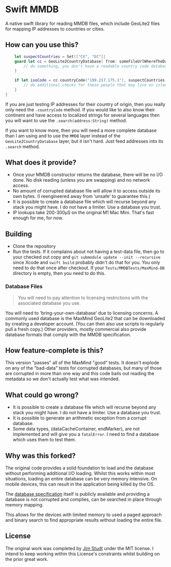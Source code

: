 # Swift MMDB

A native swift library for reading MMDB files, which include GeoLite2 files 
for mapping IP addresses to countries or cities.



## How can you use this?

```swift
    let suspectCountries = Set(["CX", "EC"])
    guard let cc = GeoLite2CountryDatabase( from: someFileUrlWhereTheDatabaseLives) else {
        // do something, you don't have a readable country code database.
    }
    
    if let isoCode = cc.countryCode("199.217.175.1"), suspectCountries.contains( isoCode) {
        // do additional checks for these people that may live on islands named after holidays.
    }
}
```

If you are just testing IP addresses for their country of origin, then
you really only need the `.countryCode` method. If you would like to also
know their continent and have access to localized strings for several 
languages then you will want to use the `.search(address:String)` method.

If you want to know more, then you will need a more complete database than I 
am using and to use the `MMDB` layer instead of the `GeoLite2CountryDatabase`
layer, but it isn't hard. Just feed addresses into its `.search` method.

## What does it provide?

- Once your MMDB constructor returns the database, there will be no I/O 
  done. No disk reading (unless you are swapping) and no network access.
- No amount of corrupted database file will allow it to access outside
  its own bytes. (I reengineered away from 'unsafe' to guarantee this.)
- It is possible to create a database file which will recurse beyond any 
  stack you might have. I do not have a limiter. Use a database you trust.
- IP lookups take 200-300µS on the original M1 Mac Mini. That's fast enough
  for me, for now. 
  


## Building

- Clone the repository
- Run the tests. If it complains about not having a test-data file, then go to your
  checked out copy and `git submodule update --init --recursive` since Xcode and 
  `swift build` probably didn't do that for you. You only need to do that once after checkout.
  If your `Tests/MMDBTests/MaxMind-DB` directory is empty, then you need to do this.
  
### Database Files

> You will need to pay attention to licensing restrictions with the
> associated database you use.

You will need to 'bring-your-own-database' due to licensing concerns. A 
commonly used database is the MaxMind GeoLite2 that can be downloaded by 
creating a developer account. (You can then also use scripts to regularly 
pull a fresh copy.) Other providers, mostly commercial also provide database 
formats that comply with the MMDB specification.

## How feature-complete is this?

This version "passes" all of the MaxMind "good" tests. It doesn't explode on any of the
"bad-data" tests for corrupted databases, but many of those are corrupted in more than
one way and this code bails out reading the metadata so we don't actually test what was
intended.

## What could go wrong?

- It is possible to create a database file which will recurse beyond any 
  stack you might have. I do not have a limiter. Use a database you trust.
- It is possible to generate an arithmetic exception from a corrupt database.
- Some data types, (dataCacheContainer, endMarker), are
  not implemented and will give you a `fatalError`. I need to find a database which
  uses them to test them.

## Why was this forked?

The original code provides a solid foundation to load and the database without performing
additional I/O loading. Whilst this works within most situations, loading an entire
database can be very memory intensive. On mobile devices, this can result in the application
being killed by the OS.

The [database specification](https://maxmind.github.io/MaxMind-DB/) itself is publicly 
available and providing a database is not corrupted and complies, can be searched in place
through memory mapping. 

This allows for the devices with limited memory to used a paged approach and binary search 
to find appropriate results without loading the entire file.

## License

The original work was completed by [Jim Studt](https://github.com/jimstudt/swift-mmdb) 
under the MIT license. I intend to keep working within this License's constraints whilst
building on the prior great work.
